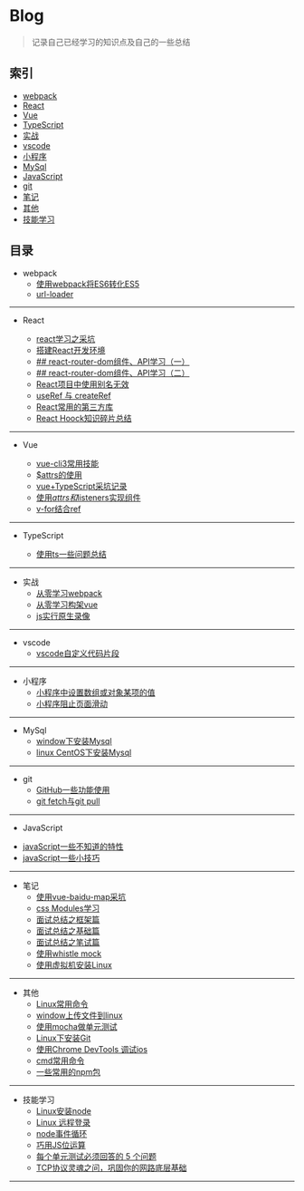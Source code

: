 # Blog

> 记录自己已经学习的知识点及自己的一些总结

## 索引

* [webpack](#webpack)
* [React](#React)
* [Vue](#vue)
* [TypeScript](#TypeScript)
* [实战](#实战)
* [vscode](#vscode)
* [小程序](#小程序)
* [MySql](#MySql)
* [JavaScript](#JavaScript)
* [git](#git)
* [笔记](#笔记)
* [其他](#其他)
* [技能学习](#技能学习)

## 目录

* <a id="webpack">webpack</a>
    - [使用webpack将ES6转化ES5](https://github.com/smallmonsters/Blog/blob/master/2019/11/2.md)
    - [url-loader](https://github.com/smallmonsters/Blog/blob/master/2019/11/3.md)

---

* <a id="React">React</a>

    - [react学习之采坑](https://github.com/smallmonsters/Blog/blob/master/2019/12/5.md)
    - [搭建React开发环境](https://github.com/smallmonsters/Blog/blob/master/2020/02/1.md)
    - [## react-router-dom组件、API学习（一）](https://github.com/smallmonsters/Blog/blob/master/2020/02/2.md)
    - [## react-router-dom组件、API学习（二）](https://github.com/smallmonsters/Blog/blob/master/2020/02/4.md)
    <!-- - [## react-router-dom组件、API学习（三）](https://github.com/smallmonsters/Blog/blob/master/2020/02/5.md) -->
    - [React项目中使用别名无效](https://github.com/smallmonsters/Blog/blob/master/2020/02/3.md)
    - [useRef 与 createRef](https://github.com/smallmonsters/Blog/blob/master/2020/03/1.md)
    - [React常用的第三方库](https://github.com/smallmonsters/Blog/blob/master/2020/02/7.md)
    - [React Hoock知识碎片总结
](https://github.com/smallmonsters/Blog/blob/master/2020/05/1.md)

---

* <a id="Vue">Vue</a>

    - [vue-cli3常用技能](https://github.com/smallmonsters/Blog/blob/master/2019/11/9.md)
    - [$attrs的使用](https://github.com/smallmonsters/Blog/blob/master/2019/11/10.md)
    - [vue+TypeScript采坑记录](https://github.com/smallmonsters/Blog/blob/master/2019/11/20.md)
    - [使用$attrs和$listeners实现组件](https://github.com/smallmonsters/Blog/blob/master/2019/12/1.md)
    - [v-for结合ref](https://github.com/smallmonsters/Blog/blob/master/2020/1.md)


---

* <a id="TypeScript">TypeScript</a>

    - [使用ts一些问题总结](https://github.com/smallmonsters/Blog/blob/master/2019/12/2.md)
    <!-- - [如何写一个ts定义文件](https://github.com/smallmonsters/Blog/blob/master/2020/05/2.md) -->

---

* <a id="实战">实战</a>
    - [从零学习webpack](https://github.com/smallmonsters/webpack_study)
    - [从零学习构架vue](https://github.com/smallmonsters/vue_typescript_practice)
    - [js实行原生录像](https://github.com/smallmonsters/js-vidoe)
    <!-- - [React学习demo集合](https://github.com/smallmonsters/react-demo-gather) -->

---

* <a id="vscode">vscode</a>
   - [vscode自定义代码片段](https://github.com/smallmonsters/Blog/blob/master/2019/11/11.md)

---

* <a id="小程序">小程序</a>
    - [小程序中设置数组或对象某项的值](https://github.com/smallmonsters/Blog/blob/master/2019/11/4.md)
    - [小程序阻止页面滑动](https://github.com/smallmonsters/Blog/blob/master/2019/11/5.md)

---

* <a id="MySql">MySql</a>
    - [window下安装Mysql](https://github.com/smallmonsters/Blog/blob/master/2019/11/14.md)
    - [linux CentOS下安装Mysql](https://github.com/smallmonsters/Blog/blob/master/2019/11/17.md)

---

* <a id="git">git</a>
    - [GitHub一些功能使用](https://github.com/smallmonsters/Blog/blob/master/2019/12/4.md)
    - [git fetch与git pull](https://github.com/smallmonsters/Blog/blob/master/2020/06/1.md)

---

* <a id="JavaScript">JavaScript</a>
 - [javaScript一些不知道的特性](https://github.com/smallmonsters/Blog/blob/master/2019/11/16.md)
 - [javaScript一些小技巧](https://github.com/smallmonsters/Blog/blob/master/2020/02/5.md)

---

* <a id="笔记">笔记</a>
    <!-- - [不用加减乘除运算符，求整数的7倍](https://github.com/smallmonsters/Blog/blob/master/2019/11/8.md) -->
    - [使用vue-baidu-map采坑](https://github.com/smallmonsters/Blog/blob/master/2019/11/13.md)
    <!-- - [看了一些面试题/编程题总结](https://github.com/smallmonsters/Blog/blob/master/2019/11/15.md) -->
    - [css Modules学习](https://github.com/smallmonsters/Blog/blob/master/2019/11/19.md)
    - [面试总结之框架篇](https://github.com/smallmonsters/Blog/blob/master/2020/03/2.md)
    - [面试总结之基础篇](https://github.com/smallmonsters/Blog/blob/master/2020/04/1.md)
    - [面试总结之笔试篇](https://github.com/smallmonsters/Blog/blob/master/2020/04/2.md)
    - [使用whistle mock](https://github.com/smallmonsters/Blog/blob/master/2020/06/3.md)
    - [使用虚拟机安装Linux](https://github.com/smallmonsters/Blog/blob/master/2020/06/4.md)

---

* <a id="其他">其他</a>
    - [Linux常用命令](https://github.com/smallmonsters/Blog/blob/master/2019/11/6.md)
    - [window上传文件到linux](https://github.com/smallmonsters/Blog/blob/master/2019/11/7.md)
    - [使用mocha做单元测试](https://github.com/smallmonsters/Blog/blob/master/2019/11/1.md)
    - [Linux下安装Git](https://github.com/smallmonsters/Blog/blob/master/2019/11/18.md)
    - [使用Chrome DevTools 调试ios](https://github.com/smallmonsters/Blog/blob/master/202001/2.md)
    - [cmd常用命令](https://github.com/smallmonsters/Blog/blob/master/2020/06/2.md)
    - [一些常用的npm包](https://github.com/smallmonsters/Blog/blob/master/2020/07/1.md)
    <!-- - [使用依赖只有安全漏洞,如何更新]() -->

---

* <a id="技能学习">技能学习</a>
    - [Linux安装node](https://blog.csdn.net/putao2062/article/details/79647597)
    - [Linux 远程登录](https://www.runoob.com/linux/linux-remote-login.html)
    - [node事件循环](http://www.ruanyifeng.com/blog/2018/02/node-event-loop.html)
    - [巧用JS位运算](https://juejin.im/post/5a9ebc376fb9a028c6753d0e)
    - [每个单元测试必须回答的 5 个问题](https://75.team/post/5-questions-every-unit-test-must-answer.html)
    <!-- - [React生命周期](https://blog.bitsrc.io/react-16-lifecycle-methods-how-and-when-to-use-them-f4ad31fb2282) -->
    - [TCP协议灵魂之问，巩固你的网路底层基础](https://juejin.im/post/5e527c58e51d4526c654bf41#heading-14)

----

